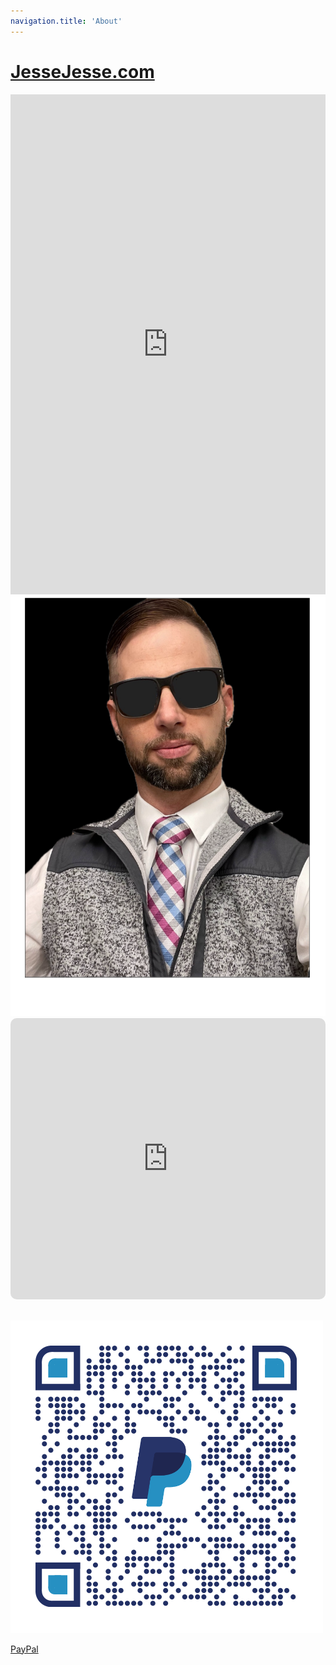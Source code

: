 ```yaml
---
navigation.title: 'About'
---
```

# [JesseJesse.com](https://jessejesse.com/)

<iframe src="https://jessejesse.com" style="border:0px #ffffff none;" name="myiFrame" scrolling="yes" frameborder="1" marginheight="0px" marginwidth="0px" height="800px" width="100%" allowfullscreen></iframe>


<div class="avatar">
    <img src="/backup.png" alt="backup.png" />
  </div>
  </div>
  </div>
</div></center>
<iframe allow="autoplay *; encrypted-media *; fullscreen *; clipboard-write" frameborder="0" height="450" style="width:100%;max-width:660px;overflow:hidden;border-radius:10px;" sandbox="allow-forms allow-popups allow-same-origin allow-scripts allow-storage-access-by-user-activation allow-top-navigation-by-user-activation" src="https://embed.music.apple.com/us/playlist/every-day-motion/pl.u-Ldbqevjs2a9Gmdo"></iframe><br><Br>

![qrcode.png](/qrcode.png)

 <a href="https://paypal.me/shopJesseJessecom?country.x=US&locale.x=en_US">PayPal</a>

